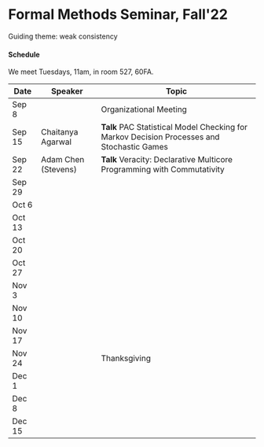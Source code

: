 Formal Methods Seminar, Fall'22
===============================

Guiding theme: weak consistency

#### Schedule

We meet Tuesdays, 11am, in room 527, 60FA.

| Date | Speaker | Topic |
| ---- | ------- | ----- |
| Sep 8  |       | Organizational Meeting
| Sep 15 | Chaitanya Agarwal | **Talk**  PAC Statistical Model Checking for Markov Decision Processes and Stochastic Games
| Sep 22 | Adam Chen (Stevens)      | **Talk** Veracity: Declarative Multicore Programming with Commutativity
| Sep 29 |       |
| Oct 6  |       |
| Oct 13 |       |
| Oct 20 |       |
| Oct 27 |       |
| Nov 3  |       |
| Nov 10 |       |
| Nov 17 |       |
| Nov 24 |       | Thanksgiving
| Dec 1  |       | 
| Dec 8  |       | 
| Dec 15 |       | 
